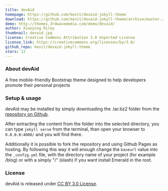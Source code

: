 ```yaml
---
title: devAid
homepage: https://github.com/kevit/devaid-jekyll-theme
download: https://github.com/kevit/devaid-jekyll-theme/archive/master.zip
demo: http://themes.3rdwavemedia.com/demo/devaid/
author: Xiaoying Riley
thumbnail: devaid.jpg
license: Creative Commons Attribution 3.0 Unported License
license_link: https://creativecommons.org/licenses/by/3.0/
github_repo: kevit/devaid-jekyll-theme
stars: 12
---
```


### About devAid

A free mobile-friendly Bootstrap theme designed to help developers
promote their personal projects

### Setup & usage

devAid may be installed by simply downloading the .tar.bz2 folder from
the [repository on
Github](https://github.com/kevit/devaid-jekyll-theme/archive.tar.bz2).

After extracting the content from the folder into the selected
directory, you can type ``jekyll serve`` from the terminal, than open
your browser to ``0.0.0.0:4000/`` and you will find there.

Additionally it is possible to fork the repository and using Github
Pages as hosting. By following this way it will enough change the
``baseurl`` value into the ``_config.yml`` file, with the directory
name of your project (for example /blog) or with a simply "/" (slash)
if you want install Emerald in the root.

### License

devAid is released under [CC BY 3.0
License](https://creativecommons.org/licenses/by/3.0/).

